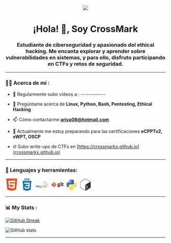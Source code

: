 <div id="header" align="center">
  <img src="https://media.giphy.com/media/QHE5gWI0QjqF2/giphy.gif" width="200" />
  <h1 align="center">¡Hola! 👋, Soy CrossMark</h1>
    <h3 align="center">
      Estudiante de ciberseguridad y apasionado del ethical hacking. Me encanta explorar y aprender sobre vulnerabilidades en sistemas, y para ello, disfruto participando       en CTFs y retos de seguridad. 
  </h3>
  </div>
  
---

### 👨‍💻 Acerca de mí :

- 📝 Regularmente subo videos a : ------------

- 💬 Pregúntame acerca de **Linux, Python, Bash, Pentesting, Ethical Hacking**

- 📫 Cómo contactarme **ariva08@hotmail.com**

- 🌱 Actualmente me estoy preparando para las certificaciones **eCPPTv2, eWPT, OSCP**

- 🌐 Subo write-ups de CTFs en [https://crossmarkx.github.io](crossmarkx.github.io)

------

<div align="left">
    <h3>🔨 Lenguajes y herramientas:</h3>
    <div>
        <img src="https://github.com/devicons/devicon/blob/master/icons/html5/html5-original.svg" title="HTML5" alt="HTML" width="40" height="40"/>&nbsp;
        <img src="https://github.com/devicons/devicon/blob/master/icons/css3/css3-plain-wordmark.svg"  title="CSS3" alt="CSS" width="40" height="40"/>&nbsp;
        <img src="https://github.com/devicons/devicon/blob/master/icons/mysql/mysql-original-wordmark.svg" title="MySQL"  alt="MySQL" width="40" height="40"/>&nbsp;
        <img src="https://github.com/devicons/devicon/blob/master/icons/git/git-original-wordmark.svg" title="Git" **alt="Git" width="40" height="40"/>
        <img src="https://github.com/devicons/devicon/blob/master/icons/python/python-original.svg" title="Git" **alt="Git" width="40" height="40"/>
        <img src="https://github.com/devicons/devicon/blob/master/icons/bash/bash-original.svg" title="Git" **alt="Git" width="40" height="40"/>
      </div>
</div>

---

### 📊 My Stats :

[![GitHub Streak](http://github-readme-streak-stats.herokuapp.com?user=CrossMarkX&theme=onedark)](https://git.io/streak-stats)

![GitHub stats](https://github-readme-stats.vercel.app/api?username=CrossMarkX&show_icons=true&theme=radical)

---
</center>
